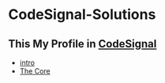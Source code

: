 # CodeSignal-Solutions
 ## This My Profile in [CodeSignal](https://app.codesignal.com/profile/shahlaa_haider)
* [intro](https://github.com/shahlaa1212/CodeSignal-Solutions-in-kotlin/tree/main/Intro)
* [The Core](https://github.com/shahlaa1212/CodeSignal-Solutions-in-kotlin/tree/main/The%20Core)
